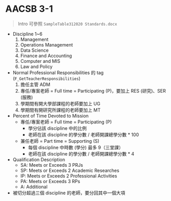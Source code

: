 # AACSB 3-1

> Intro
> 可參照 `SampleTable312020 Standards.docx`

- Discipline 1~6
  1. Management
  2. Operations Management
  3. Data Science
  4. Finance and Accounting
  5. Computer and MIS
  6. Law and Policy
- Normal Professional Responsibilities 的 tag (`F_GetTeacherResponsibilities`)
  1. 擔任主管 ADM
  2. 專任/專案老師 = Full time = Participating (P)，要加上 RES (研究)、SER (服務)
  3. 學期間有開大學部課程的老師要加上 UG
  4. 學期間有開研究所課程的老師要加上 MT
- Percent of Time Devoted to Mission
  - 專任/專案老師 = Full time = Participating (P)
    - 學分佔該 discipline 中的比例
    - 老師在該 discipline 的學分數 / 老師開課總學分數 * 100
  - 兼任老師 = Part time = Supporting (S)
    - 每個 discipline 中時數 (學分) 最多 9（三堂課）
    - 老師在該 discipline 的學分數 / 老師開課總學分數 * 4
- Qualification Description
  - SA: Meets or Exceeds 3 PRJs
  - SP: Meets or Exceeds 2 Academic Researches
  - IP: Meets or Exceeds 2 Professional Activities
  - PA: Meets or Exceeds 3 RPs
  - A: Additional
- 被切分超過三個 discipline 的老師，要分回其中一個大項
